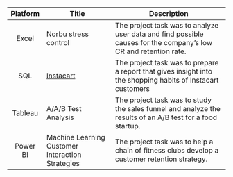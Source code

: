 | Platform | Title | Description |
| :-----------: | ----------- |----------- |
| Excel | Norbu stress control| The project task was to analyze user data and find possible causes for the company’s low CR and retention rate. |
| SQL | [Instacart](https://github.com/zarina-perez/TripleTen_projects/tree/main/02-EDA_project) | The project task was to prepare a report that gives insight into the shopping habits of Instacart customers |
| Tableau | A/A/B Test Analysis | The project task was to study the sales funnel and analyze the results of an A/B test for a food startup. |
| Power BI | Machine Learning Customer Interaction Strategies | The project task was to help a chain of fitness clubs develop a customer retention strategy. |
